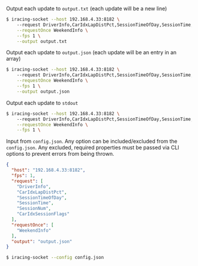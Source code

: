 Output each update to `output.txt` (each update will be a new line)
```bash
$ iracing-socket --host 192.168.4.33:8182 \ 
    --request DriverInfo,CarIdxLapDistPct,SessionTimeOfDay,SessionTime,SessionNum,CarIdxSessionFlags \
    --requestOnce WeekendInfo \
    --fps 1 \
    --output output.txt
```

Output each update to `output.json` (each update will be an entry in an array)
```bash
$ iracing-socket --host 192.168.4.33:8182 \ 
    --request DriverInfo,CarIdxLapDistPct,SessionTimeOfDay,SessionTime,SessionNum,CarIdxSessionFlags \
    --requestOnce WeekendInfo \
    --fps 1 \
    --output output.json
```

Output each update to `stdout`
```bash
$ iracing-socket --host 192.168.4.33:8182 \ 
    --request DriverInfo,CarIdxLapDistPct,SessionTimeOfDay,SessionTime,SessionNum,CarIdxSessionFlags \
    --requestOnce WeekendInfo \
    --fps 1 \
```

Input from `config.json`. Any option can be included/excluded from the `config.json`. Any
excluded, required properties must be passed via CLI options to prevent errors from being
thrown.
```json
{
  "host": "192.168.4.33:8182",
  "fps": 1,
  "request": [
    "DriverInfo",
    "CarIdxLapDistPct",
    "SessionTimeOfDay",
    "SessionTime",
    "SessionNum",
    "CarIdxSessionFlags"
  ],
  "requestOnce": [
    "WeekendInfo"
  ],
  "output": "output.json"
}
```
```bash
$ iracing-socket --config config.json
```
